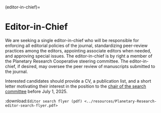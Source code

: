 (editor-in-chief)=

# Editor-in-Chief

We are seeking a single editor-in-chief who will be responsible for enforcing all editorial policies of the journal, standardizing peer-review practices among the editors, appointing associate editors when needed, and approving special issues. The editor-in-chief is by right a member of the Planetary Research Cooperative steering committee. The editor-in-chief, if desired, may oversee the peer review of manuscripts submitted to the journal.

Interested candidates should provide a CV, a publication list, and a short letter motivating their interest in the position to the [chair of the search committee](mailto:mark.wieczorek@cnrs.fr) before July 1, 2025.

:download:`Editor search flyer (pdf) <../resources/Planetary-Research-editor-search-flyer.pdf>`

